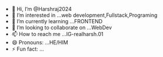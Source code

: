 - 👋 Hi, I’m @Harshraj2024
- 👀 I’m interested in ...web development,Fullstack,Programing
- 🌱 I’m currently learning ...FRONTEND
- 💞️ I’m looking to collaborate on ...WebDev
- 📫 How to reach me ...IG-realharsh.01
- 😄 Pronouns: ...HE/HIM
- ⚡ Fun fact: ...

<!---
Harshraj2024/Harshraj2024 is a ✨ special ✨ repository because its `README.md` (this file) appears on your GitHub profile.
You can click the Preview link to take a look at your changes.
--->

